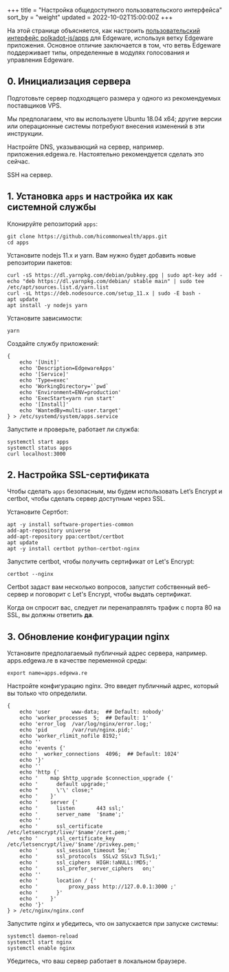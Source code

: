 +++
title = "Настройка общедоступного пользовательского интерфейса"
sort_by = "weight"
updated = 2022-10-02T15:00:00Z
+++

На этой странице объясняется, как настроить [пользовательский интерфейс polkadot-js/apps](https://polkadot.js.org/apps/) для Edgeware, используя ветку Edgeware приложения. Основное отличие заключается в том, что ветвь Edgeware поддерживает типы, определенные в модулях голосования и управления Edgeware.

## 0. Инициализация сервера

Подготовьте сервер подходящего размера у одного из рекомендуемых поставщиков VPS.

Мы предполагаем, что вы используете Ubuntu 18.04 x64; другие версии или операционные системы потребуют внесения изменений в эти инструкции.

Настройте DNS, указывающий на сервер, например. приложения.edgewa.re. Настоятельно рекомендуется сделать это сейчас.

SSH на сервер.

## 1. Установка `apps` и настройка их как системной службы

Клонируйте репозиторий `apps`:

```
git clone https://github.com/hicommonwealth/apps.git
cd apps
```

Установите nodejs 11.x и yarn. Вам нужно будет добавить новые репозитории пакетов:

```
curl -sS https://dl.yarnpkg.com/debian/pubkey.gpg | sudo apt-key add -
echo "deb https://dl.yarnpkg.com/debian/ stable main" | sudo tee /etc/apt/sources.list.d/yarn.list
curl -sL https://deb.nodesource.com/setup_11.x | sudo -E bash -
apt update
apt install -y nodejs yarn
```

Установите зависимости:

```
yarn
```

Создайте службу приложений:

```
{
    echo '[Unit]'
    echo 'Description=EdgewareApps'
    echo '[Service]'
    echo 'Type=exec'
    echo 'WorkingDirectory='`pwd`
    echo 'Environment=ENV=production'
    echo 'ExecStart=yarn run start'
    echo '[Install]'
    echo 'WantedBy=multi-user.target'
} > /etc/systemd/system/apps.service
```

Запустите и проверьте, работает ли служба:

```
systemctl start apps
systemctl status apps
curl localhost:3000
```

## 2. Настройка SSL-сертификата

Чтобы сделать `apps` безопасным, мы будем использовать Let’s Encrypt и certbot, чтобы сделать сервер доступным через SSL.

Установите Сертбот:

```
apt -y install software-properties-common
add-apt-repository universe
add-apt-repository ppa:certbot/certbot
apt update
apt -y install certbot python-certbot-nginx
```

Запустите certbot, чтобы получить сертификат от Let's Encrypt:

```
certbot --nginx
```

Certbot задаст вам несколько вопросов, запустит собственный веб-сервер и поговорит с Let's Encrypt, чтобы выдать сертификат.

Когда он спросит вас, следует ли перенаправлять трафик с порта 80 на SSL, вы должны ответить **да**.

## 3. Обновление конфигурации nginx

Установите предполагаемый публичный адрес сервера, например. apps.edgewa.re в качестве переменной среды:

```
export name=apps.edgewa.re
```

Настройте конфигурацию nginx. Это введет публичный адрес, который вы только что определили.

```
{
    echo 'user       www-data;  ## Default: nobody'
    echo 'worker_processes  5;  ## Default: 1'
    echo 'error_log  /var/log/nginx/error.log;'
    echo 'pid        /var/run/nginx.pid;'
    echo 'worker_rlimit_nofile 8192;'
    echo ''
    echo 'events {'
    echo '  worker_connections  4096;  ## Default: 1024'
    echo '}'
    echo ''
    echo 'http {'
    echo '    map $http_upgrade $connection_upgrade {'
    echo '      default upgrade;'
    echo "      \'\' close;"
    echo '    }'
    echo '    server {'
    echo '      listen       443 ssl;'
    echo '      server_name  '$name';'
    echo ''
    echo '      ssl_certificate /etc/letsencrypt/live/'$name'/cert.pem;'
    echo '      ssl_certificate_key /etc/letsencrypt/live/'$name'/privkey.pem;'
    echo '      ssl_session_timeout 5m;'
    echo '      ssl_protocols  SSLv2 SSLv3 TLSv1;'
    echo '      ssl_ciphers  HIGH:!aNULL:!MD5;'
    echo '      ssl_prefer_server_ciphers   on;'
    echo ''
    echo '      location / {'
    echo '          proxy_pass http://127.0.0.1:3000 ;'
    echo '      }'
    echo '    }'
    echo '}'
} > /etc/nginx/nginx.conf
```

Запустите nginx и убедитесь, что он запускается при запуске системы:

```
systemctl daemon-reload
systemctl start nginx
systemctl enable nginx
```

Убедитесь, что ваш сервер работает в локальном браузере.
